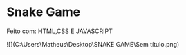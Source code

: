 #                         Snake Game 

Feito com: HTML,CSS E JAVASCRIPT

![](C:\Users\Matheus\Desktop\SNAKE GAME\Sem título.png)